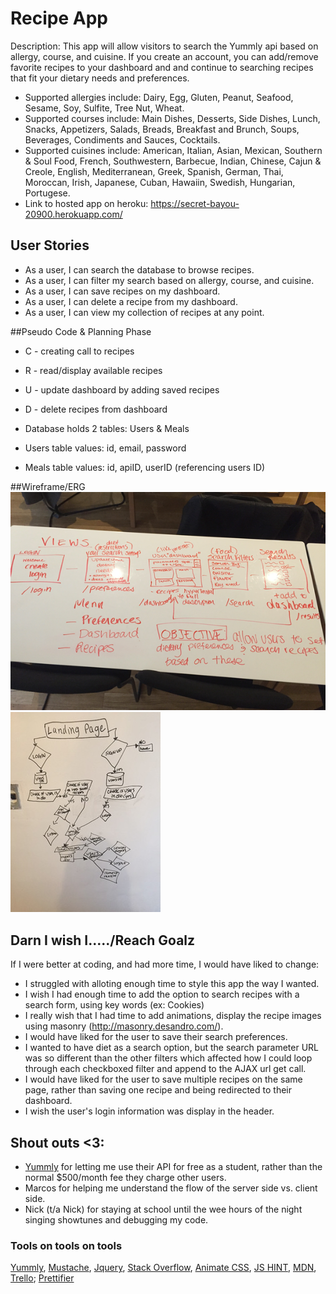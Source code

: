 # Recipe App

Description: This app will allow visitors to search the Yummly api based on allergy, course, and cuisine. If you create an account, you can add/remove favorite recipes to your dashboard and and continue to searching recipes that fit your dietary needs and preferences.
* Supported allergies include: Dairy, Egg, Gluten, Peanut, Seafood, Sesame, Soy, Sulfite, Tree Nut, Wheat.
* Supported courses include: Main Dishes, Desserts, Side Dishes, Lunch, Snacks, Appetizers, Salads, Breads, Breakfast and Brunch, Soups, Beverages, Condiments and Sauces, Cocktails.
* Supported cuisines include: American, Italian, Asian, Mexican, Southern & Soul Food, French, Southwestern, Barbecue, Indian, Chinese, Cajun & Creole, English, Mediterranean, Greek, Spanish, German, Thai, Moroccan, Irish, Japanese, Cuban, Hawaiin, Swedish, Hungarian, Portugese.
* Link to hosted app on heroku: https://secret-bayou-20900.herokuapp.com/

## User Stories

* As a user, I can search the database to browse recipes.
* As a user, I can filter my search based on allergy, course, and cuisine.
* As a user, I can save recipes on my dashboard.
* As a user, I can delete a recipe from my dashboard.
* As a user, I can view my collection of recipes at any point.

##Pseudo Code & Planning Phase

* C - creating call to recipes
* R - read/display available recipes
* U - update dashboard by adding saved recipes
* D - delete recipes from dashboard

* Database holds 2 tables: Users & Meals
* Users table values: id, email, password
* Meals table values: id, apiID, userID (referencing users ID)

##Wireframe/ERG 
![ScreenShot](/public/img/crazy_planning.png)
![ScreenShot](/public/img/erg.png)

## Darn I wish I...../Reach Goalz
If I were better at coding, and had more time, I would have liked to change:
* I struggled with alloting enough time to style this app the way I wanted.
* I wish I had enough time to add the option to search recipes with a search form, using key words (ex: Cookies) 
* I really wish that I had time to add animations, display the recipe images using masonry (http://masonry.desandro.com/).
* I would have liked for the user to save their search preferences.
* I wanted to have diet as a search option, but the search parameter URL was so different than the other filters which affected how I could loop through each checkboxed filter and append to the AJAX url get call.
* I would have liked for the user to save multiple recipes on the same page, rather than saving one recipe and being redirected to their dashboard.
* I wish the user's login information was display in the header.

## Shout outs <3:

* [Yummly](http://www.yummly.com/) for letting me use their API for free as a student, rather than the normal $500/month fee they charge other users. 
* Marcos for helping me understand the flow of the server side vs. client side.
* Nick (t/a Nick) for staying at school until the wee hours of the night singing showtunes and debugging my code.


### Tools on tools on tools

[Yummly](https://developer.yummly.com/documentation#Metadata), [Mustache](https://github.com/janl/mustache.js), [Jquery](http://jquery.com/), [Stack Overflow](http://stackoverflow.com/), [Animate CSS](https://daneden.github.io/animate.css/), [JS HINT](http://jshint.com/), [MDN](https://developer.mozilla.org), [Trello](https://trello.com); [Prettifier](http://jsbeautifier.org/)
